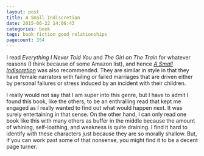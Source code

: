 ```yaml
---
layout: post
title: A Small Indiscretion
date: 2015-06-22 14:06:43
categories: book
tags: book fiction good relationships
pagecount: 354
---
```


I read *Everything I Never Told You* and *The Girl on The Train*
for whatever reasons (I think because of some Amazon list), and hence
[*A Small Indiscretion*][small-amazon] was also recommended. They
are similar in style in that they have female narrators with
failing or failed marriages that are driven either by personal
failures or stress induced by an incident with their children.

I really would not say that I am super into this genre, but I
have to admit I found this book, like the others, to be an enthralling
read that kept me engaged as I really wanted to find out what
would happen next. It was surely entertaining in that sense.
On the other hand, I can only read one book like this with many others
as buffer in the middle because the amount of whining, self-loathing,
and weakness is quite draining. I find it hard to identify with these
characters just because they are so morally shallow. But, if
you can work past some of that nonsense, you might find it to be a
decent page turner.


[small-amazon]:         http://amzn.com/B00MDHN6S6

